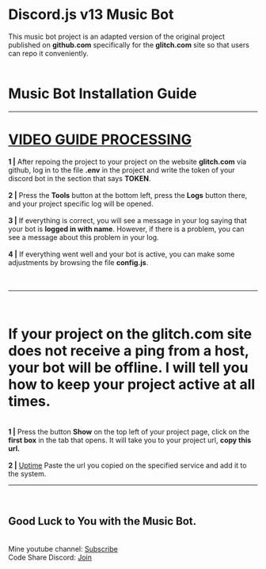 # Discord.js v13 Music Bot
This music bot project is an adapted version of the original project published on **github.com** specifically for the **glitch.com** site so that users can repo it conveniently.<br><br>
<h1>Music Bot Installation Guide</h1><hr>
<h1><a href="">VIDEO GUIDE PROCESSING</a></h1>
<b>1 |</b> After repoing the project to your project on the website <b>glitch.com</b> via github, log in to the file <b>.env</b> in the project and write the token of your discord bot in the section that says <b>TOKEN</b>.<br><br>
<b>2 |</b> Press the <b>Tools</b> button at the bottom left, press the <b>Logs</b> button there, and your project specific log will be opened.<br><br>
<b>3 |</b> If everything is correct, you will see a message in your log saying that your bot is <b>logged in with name</b>. However, if there is a problem, you can see a message about this problem in your log.<br><br>
<b>4 |</b> If everything went well and your bot is active, you can make some adjustments by browsing the file <b>config.js</b>.<br><br><br><hr><br>
<h1>If your project on the glitch.com site does not receive a ping from a host, your bot will be offline. I will tell you how to keep your project active at all times.</h1><br>
<b>1 |</b> Press the button <b>Show</b> on the top left of your project page, click on the <b>first box</b> in the tab that opens. It will take you to your project url, <b>copy this url.</b><br><br>
<b>2 |</b> <a href="https://uptimerobot.com">Uptime</a> Paste the url you copied on the specified service and add it to the system.<br><hr><br>
<h2>Good Luck to You with the Music Bot.</h2>
<br>
Mine youtube channel: <a href="https://www.youtube.com/channel/UCa50GlPgl4G_fDoX7pJ1kqA">Subscribe</a><br>
Code Share Discord: <a href="https://discord.gg/6XGqdgE">Join</a><br>

